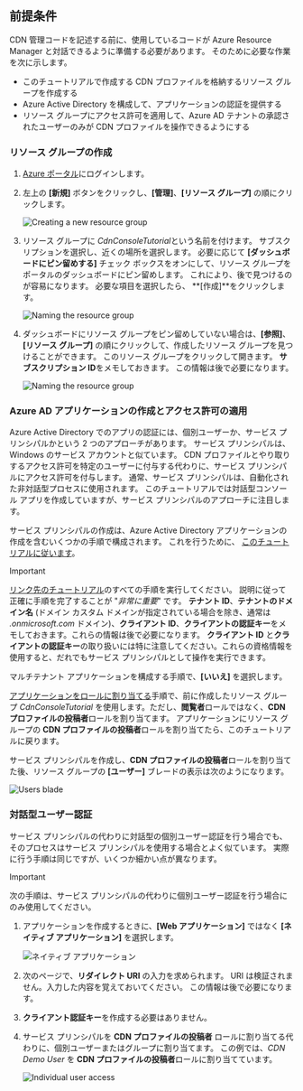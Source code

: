 ## <a name="prerequisites"></a>前提条件
CDN 管理コードを記述する前に、使用しているコードが Azure Resource Manager と対話できるように準備する必要があります。  そのために必要な作業を次に示します。

* このチュートリアルで作成する CDN プロファイルを格納するリソース グループを作成する
* Azure Active Directory を構成して、アプリケーションの認証を提供する
* リソース グループにアクセス許可を適用して、Azure AD テナントの承認されたユーザーのみが CDN プロファイルを操作できるようにする

### <a name="creating-the-resource-group"></a>リソース グループの作成
1. [Azure ポータル](https://portal.azure.com)にログインします。
2. 左上の **[新規]** ボタンをクリックし、**[管理]**、**[リソース グループ]** の順にクリックします。

    ![Creating a new resource group](./media/cdn-app-dev-prep/cdn-new-rg-1-include.png)
3. リソース グループに *CdnConsoleTutorial*という名前を付けます。  サブスクリプションを選択し、近くの場所を選択します。  必要に応じて **[ダッシュボードにピン留めする]** チェック ボックスをオンにして、リソース グループをポータルのダッシュボードにピン留めします。  これにより、後で見つけるのが容易になります。  必要な項目を選択したら、 **[作成]**をクリックします。

    ![Naming the resource group](./media/cdn-app-dev-prep/cdn-new-rg-2-include.png)
4. ダッシュボードにリソース グループをピン留めしていない場合は、**[参照]**、**[リソース グループ]** の順にクリックして、作成したリソース グループを見つけることができます。  このリソース グループをクリックして開きます。  **サブスクリプション ID**をメモしておきます。  この情報は後で必要になります。

    ![Naming the resource group](./media/cdn-app-dev-prep/cdn-subscription-id-include.png)

### <a name="creating-the-azure-ad-application-and-applying-permissions"></a>Azure AD アプリケーションの作成とアクセス許可の適用
Azure Active Directory でのアプリの認証には、個別ユーザーか、サービス プリンシパルかという 2 つのアプローチがあります。 サービス プリンシパルは、Windows のサービス アカウントと似ています。  CDN プロファイルとやり取りするアクセス許可を特定のユーザーに付与する代わりに、サービス プリンシパルにアクセス許可を付与します。  通常、サービス プリンシパルは、自動化された非対話型プロセスに使用されます。  このチュートリアルでは対話型コンソール アプリを作成していますが、サービス プリンシパルのアプローチに注目します。

サービス プリンシパルの作成は、Azure Active Directory アプリケーションの作成を含むいくつかの手順で構成されます。  これを行うために、 [このチュートリアルに従います](../articles/resource-group-create-service-principal-portal.md)。

> [!IMPORTANT]
> [リンク先のチュートリアル](../articles/resource-group-create-service-principal-portal.md)のすべての手順を実行してください。  説明に従って正確に手順を完了することが "*非常に重要*" です。  **テナント ID**、**テナントのドメイン名** (ドメイン カスタム ドメインが指定されている場合を除き、通常は *.onmicrosoft.com* ドメイン)、**クライアント ID**、**クライアントの認証キー**をメモしておきます。これらの情報は後で必要になります。  **クライアント ID** と**クライアントの認証キー**の取り扱いには特に注意してください。これらの資格情報を使用すると、だれでもサービス プリンシパルとして操作を実行できます。
>
> マルチテナント アプリケーションを構成する手順で、**[いいえ]** を選択します。
>
> [アプリケーションをロールに割り当てる](../articles/azure-resource-manager/resource-group-create-service-principal-portal.md#assign-application-to-role)手順で、前に作成したリソース グループ *CdnConsoleTutorial* を使用します。ただし、**閲覧者**ロールではなく、**CDN プロファイルの投稿者**ロールを割り当てます。  アプリケーションにリソース グループの **CDN プロファイルの投稿者**ロールを割り当てたら、このチュートリアルに戻ります。 
>
>

サービス プリンシパルを作成し、**CDN プロファイルの投稿者**ロールを割り当てた後、リソース グループの **[ユーザー]** ブレードの表示は次のようになります。

![Users blade](./media/cdn-app-dev-prep/cdn-service-principal-include.png)

### <a name="interactive-user-authentication"></a>対話型ユーザー認証
サービス プリンシパルの代わりに対話型の個別ユーザー認証を行う場合でも、そのプロセスはサービス プリンシパルを使用する場合とよく似ています。  実際に行う手順は同じですが、いくつか細かい点が異なります。

> [!IMPORTANT]
> 次の手順は、サービス プリンシパルの代わりに個別ユーザー認証を行う場合にのみ使用してください。
>
>

1. アプリケーションを作成するときに、**[Web アプリケーション]** ではなく **[ネイティブ アプリケーション]** を選択します。

    ![ネイティブ アプリケーション](./media/cdn-app-dev-prep/cdn-native-application-include.png)
2. 次のページで、**リダイレクト URI** の入力を求められます。  URI は検証されません。入力した内容を覚えておいてください。  この情報は後で必要になります。
3. **クライアント認証キー**を作成する必要はありません。
4. サービス プリンシパルを **CDN プロファイルの投稿者** ロールに割り当てる代わりに、個別ユーザーまたはグループに割り当てます。  この例では、*CDN Demo User* を **CDN プロファイルの投稿者**ロールに割り当てています。  

    ![Individual user access](./media/cdn-app-dev-prep/cdn-aad-user-include.png)


<!--HONumber=Dec16_HO1-->


